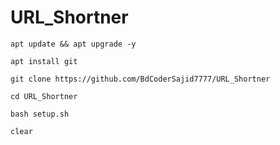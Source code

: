 # URL_Shortner
```
apt update && apt upgrade -y
```
```
apt install git
```
```
git clone https://github.com/BdCoderSajid7777/URL_Shortner
```
```
cd URL_Shortner
```
```
bash setup.sh
```
```
clear
```
